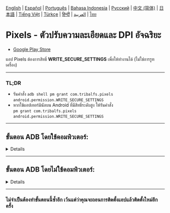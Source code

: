 [English](../../README.md) | [Español](../es/README.md)
| [Português](../pt/README.md) | [Bahasa Indonesia](../in/README.md)
| [Русский](../ru/README.md) | [中文 (简体)](../zh-rCN/README.md)
| [日本語](../ja-rJP/README.md) | [Tiếng Việt](../vi/README.md)
| [Türkçe](../tr/README.md)
| [हिन्दी](../hi/README.md) | [العربية](../ar/README.md) | <u>[ไทย](../th/README.md)</u>

# Pixels - ตัวปรับความละเอียดและ DPI อัจฉริยะ

* [Google Play Store](https://play.google.com/store/apps/details?id=com.tribalfs.pixels)

แอป Pixels ต้องการสิทธิ์ **WRITE_SECURE_SETTINGS** เพื่อให้ทำงานได้ (ไม่ใช่การรูทเครื่อง)

----------------------

### TL;DR

* รันคำสั่ง `adb shell pm grant com.tribalfs.pixels android.permission.WRITE_SECURE_SETTINGS`
* หากใช้แอปเทอร์มินัลบน Android ที่มีสิทธิ์ระดับสูง ให้รันคำสั่ง  
  `pm grant com.tribalfs.pixels android.permission.WRITE_SECURE_SETTINGS`

----------------------

ขั้นตอน ADB โดยใช้คอมพิวเตอร์:
----------------------

<details>

### 1. เปิดโหมดนักพัฒนา (Developer Mode) ในการตั้งค่าของโทรศัพท์

<details>

* ไปที่ _การตั้งค่า_ > _เกี่ยวกับโทรศัพท์_ > _ข้อมูลซอฟต์แวร์_ และแตะ _หมายเลขบิลด์_ ติดต่อกันเจ็ด (
    7) ครั้ง เพื่อเปิดใช้งานตัวเลือกสำหรับนักพัฒนา

  <img src="res/about_phone.jpg" width=320 height=640 alt="about phone">

</details>

### 2. เปิดการดีบัก USB (USB Debugging)

<details>

* ไปที่ _การตั้งค่า (Settings)_ > _ตัวเลือกสำหรับนักพัฒนา (Developer options)_  
  (อาจอยู่ที่ _การตั้งค่า (Settings)_ > _ระบบ (System)_ > _ตัวเลือกสำหรับนักพัฒนา (Developer
  options)_ ใน Android รุ่นเก่า)  
  เลื่อนลงและเปิดใช้งาน _การดีบัก USB (USB debugging)_

  <img src="res/usb_debugging.jpg" width=320 height=640 alt="adb">

#### หมายเหตุสำหรับบางอุปกรณ์ เช่น MIUI:

* เปิด _USB Debugging (Security Settings)_ หากมีตัวเลือกนี้ในเมนูนักพัฒนา

* เปิด _Disable permission monitoring_ หากมีตัวเลือกนี้ด้วย (จำเป็นต้องรีสตาร์ทเครื่อง)

</details>

### 3. ดาวน์โหลด ADB ลงในคอมพิวเตอร์ของคุณ

<details>

* ดาวน์โหลด ADB (platform-tools) มายังคอมพิวเตอร์ของคุณ:  
  สำหรับ [Windows](https://dl.google.com/android/repository/platform-tools-latest-windows.zip) |  
  สำหรับ [Mac](https://dl.google.com/android/repository/platform-tools-latest-darwin.zip) |  
  สำหรับ [Linux](https://dl.google.com/android/repository/platform-tools-latest-linux.zip)

* แตกไฟล์ ZIP ที่ดาวน์โหลดมา

</details>

### 4. ไปยังโฟลเดอร์

เปิดโฟลเดอร์ `platform-tools` ที่คุณแตกไว้ใน Windows Explorer หรือ Finder (macOS)

### 5. เปิดหน้าต่างคำสั่ง (Command Line Interface)

<details>

#### สำหรับ Windows: เปิด CMD

* พิมพ์ `cmd` ในแถบที่อยู่ แล้วกด Enter เพื่อเปิด Command Prompt

![opening_cmd](res/opening_cmd.png)

#### สำหรับ macOS: เปิด Terminal

* ค้นหา `Terminal` จาก Launchpad แล้วเปิดขึ้นมา
* พิมพ์ `sudo -s` และใส่รหัสผ่านผู้ใช้ของคุณ  
  **Terminal จะไม่แสดงอักขระที่คุณพิมพ์**
* จากนั้นรัน `export PATH=.:$PATH`

**หากไม่ทำขั้นตอนนี้ คุณจะพบข้อผิดพลาด `adb: command not found`**

</details>

### 6. เชื่อมต่อโทรศัพท์กับคอมพิวเตอร์

<details>

* เมื่อเชื่อมต่อครั้งแรกในโหมดดีบัก USB จะมีการแจ้งเตือน _อนุญาตการดีบัก USB (Allow USB
  debugging)_  
  แตะ _อนุญาต (Allow)_ หรือ _ตกลง (OK)_
* คุณสามารถติ๊ก _อนุญาตเสมอจากคอมพิวเตอร์เครื่องนี้ (Always allow from this computer)_ ได้  
  (ดูหมายเหตุท้ายเอกสารเกี่ยวกับการเปิดดีบัก USB ไว้)

  <img src="res/usb_debugging_prompt.jpg" width=320 height=640 alt="adb prompt">

* ตรวจสอบการเชื่อมต่อโดยรันคำสั่งนี้ จากนั้นกด Enter — หากเชื่อมต่อสำเร็จจะมีหมายเลขอุปกรณ์แสดงขึ้น

> ```adb devices```

![6](res/adb_devices.png)

#### สำหรับ macOS:  ```./adb devices ```

* หากเชื่อมต่อไม่ได้ ลองเปลี่ยนพอร์ต USB หรือสายข้อมูล  
  หากยังไม่เชื่อมต่อ อาจเป็นเพราะคอมพิวเตอร์ไม่มีไดรเวอร์ USB ของโทรศัพท์  
  ตรวจสอบ [ไดรเวอร์ OEM ที่นี่](https://developer.android.com/studio/run/oem-usb#Drivers)  
  หลังติดตั้งแล้ว ให้รีสตาร์ทคอมพิวเตอร์และทำขั้นตอนที่ 6 อีกครั้ง

</details>

### 7. ให้สิทธิ์ WRITE_SECURE_SETTINGS กับแอป Pixels

<details>

* เมื่อเชื่อมต่อสำเร็จ ให้รันคำสั่งต่อไปนี้แล้วกด Enter  
  หากรันสำเร็จจะไม่มีผลลัพธ์ใด ๆ แสดงออกมา

> ```adb shell pm grant com.tribalfs.pixels android.permission.WRITE_SECURE_SETTINGS```

* หากพบข้อความ `adb.exe: more than one device/emulator...` ให้รันคำสั่งนี้แทน:

>
```adb -s [รหัสอุปกรณ์จากขั้นตอนที่ 6] shell pm grant com.tribalfs.pixels android.permission.WRITE_SECURE_SETTINGS```

![6](res/write_secure_settings.png)

#### สำหรับ macOS:

```./adb shell pm grant com.tribalfs.pixels android.permission.WRITE_SECURE_SETTINGS ```

#### หมายเหตุสำหรับ MIUI, OnePlus และอุปกรณ์บางรุ่นอื่น ๆ

หากพบข้อผิดพลาด `java.lang.SecurityException: grantRuntimePermission` ให้ทำดังนี้:

1. ไปที่ _การตั้งค่า_ > _ตัวเลือกสำหรับนักพัฒนา_
2. เปิด **USB Debugging (Security Settings)**
3. หากมีหน้าต่างเตือน ให้ทำตามคำแนะนำ
4. รีสตาร์ทเครื่อง แล้วลองขั้นตอนที่ 7 อีกครั้ง

**เรียบร้อยแล้ว!**
</details>

#### ตอนนี้คุณสามารถปิดการดีบัก USB ได้แล้ว

* **สำคัญ:** ควรเปิดดีบัก USB ไว้
  หากคุณต้องการทดลองเปลี่ยนความละเอียดหน้าจอแบบพิเศษที่อาจทำให้ระบบค้าง  
  ต้องเลือก _Always allow from this computer_ ในขั้นตอนที่ 6  
  คำสั่ง ADB เพื่อรีเซ็ตความละเอียดหน้าจอ:  
  `adb shell wm size reset` และ `adb shell wm density reset`

* หากไม่จำเป็นต้องใช้แล้ว สามารถปิดดีบัก USB เพื่อความปลอดภัยได้

* ไปที่ _การตั้งค่า_ > _ตัวเลือกสำหรับนักพัฒนา_ แล้วปิด _การดีบัก USB_

----------------------
[วิดีโอแนะนำ (VIDEO GUIDE)](https://youtu.be/hKxc8wqanxA)

</details>

----------------------

ขั้นตอน ADB โดยไม่ใช้คอมพิวเตอร์:
----------------------
<details>

### ตัวเลือก 1: ติดตั้ง [Shizuku](https://play.google.com/store/apps/details?id=moe.shizuku.privileged.api)

และเปิดใช้งานตามคำแนะนำในแอป จากนั้นกลับไปที่แอป _Pixels_ เพื่อให้สิทธิ์โดยการปรับความละเอียดหน้าจอ

### ตัวเลือก 2: ติดตั้ง [LADB](https://github.com/tribalfs/LADB/releases)

ทำตามคู่มือการตั้งค่า และรันคำสั่งต่อไปนี้:

`pm grant com.tribalfs.pixels android.permission.WRITE_SECURE_SETTINGS`

**หมายเหตุ:** ต้องเชื่อมต่อกับเครือข่าย Wi-Fi  
หากพบข้อผิดพลาด `java.lang.SecurityException` ให้ตรวจสอบหมายเหตุในขั้นตอนที่ 2 ด้านบน  
**สำคัญ:** บางครั้ง **LADB** ต้องลองหลายครั้งถึงจะใช้งานได้ และอาจไม่สามารถทำงานได้กับทุกอุปกรณ์

</details>

----------------------

### ไม่จำเป็นต้องทำขั้นตอนนี้ซ้ำอีก เว้นแต่ว่าคุณจะถอนการติดตั้งแอปแล้วติดตั้งใหม่อีกครั้ง

